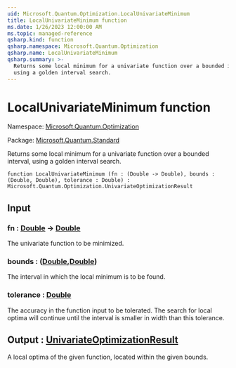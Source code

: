 ```yaml
---
uid: Microsoft.Quantum.Optimization.LocalUnivariateMinimum
title: LocalUnivariateMinimum function
ms.date: 1/26/2023 12:00:00 AM
ms.topic: managed-reference
qsharp.kind: function
qsharp.namespace: Microsoft.Quantum.Optimization
qsharp.name: LocalUnivariateMinimum
qsharp.summary: >-
  Returns some local minimum for a univariate function over a bounded interval,
  using a golden interval search.
---
```


# LocalUnivariateMinimum function

Namespace: [Microsoft.Quantum.Optimization](xref:Microsoft.Quantum.Optimization)

Package: [Microsoft.Quantum.Standard](https://nuget.org/packages/Microsoft.Quantum.Standard)


Returns some local minimum for a univariate function over a bounded interval,using a golden interval search.

```qsharp
function LocalUnivariateMinimum (fn : (Double -> Double), bounds : (Double, Double), tolerance : Double) : Microsoft.Quantum.Optimization.UnivariateOptimizationResult
```


## Input

### fn : [Double](xref:microsoft.quantum.qsharp.valueliterals#double-literals) -> [Double](xref:microsoft.quantum.qsharp.valueliterals#double-literals)

The univariate function to be minimized.


### bounds : ([Double](xref:microsoft.quantum.qsharp.valueliterals#double-literals),[Double](xref:microsoft.quantum.qsharp.valueliterals#double-literals))

The interval in which the local minimum is to be found.


### tolerance : [Double](xref:microsoft.quantum.qsharp.valueliterals#double-literals)

The accuracy in the function input to be tolerated.The search for local optima will continue until the interval issmaller in width than this tolerance.



## Output : [UnivariateOptimizationResult](xref:Microsoft.Quantum.Optimization.UnivariateOptimizationResult)

A local optima of the given function, located within the given bounds.
